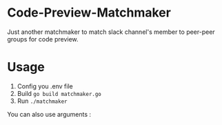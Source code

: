 # Code-Preview-Matchmaker
Just another matchmaker to match slack channel's member to peer-peer groups for code preview.

# Usage
1. Config you .env file
2. Build `go build matchmaker.go`
3. Run `./matchmaker`

You can also use arguments :
